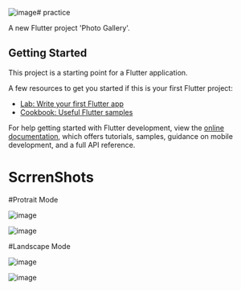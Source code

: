![image](https://github.com/Ashrafulalkh/Flutter_Assignment/assets/160164446/2aadb3f7-3e39-4993-8ec1-d12d33325c22)# practice

A new Flutter project 'Photo Gallery'.

## Getting Started

This project is a starting point for a Flutter application.

A few resources to get you started if this is your first Flutter project:

- [Lab: Write your first Flutter app](https://docs.flutter.dev/get-started/codelab)
- [Cookbook: Useful Flutter samples](https://docs.flutter.dev/cookbook)

For help getting started with Flutter development, view the
[online documentation](https://docs.flutter.dev/), which offers tutorials,
samples, guidance on mobile development, and a full API reference.


# ScrrenShots

#Protrait Mode

![image](https://github.com/Ashrafulalkh/Flutter_Assignment/assets/160164446/8bd20e56-c97b-4f58-804d-e156a2f40ac1)

![image](https://github.com/Ashrafulalkh/Flutter_Assignment/assets/160164446/f6e99914-06c0-4c9c-a4a4-883c2ddbe19f)

#Landscape Mode

![image](https://github.com/Ashrafulalkh/Flutter_Assignment/assets/160164446/d370aaa2-c6a7-4465-b664-0386c8a22d1b)

![image](https://github.com/Ashrafulalkh/Flutter_Assignment/assets/160164446/54b5cea3-f36f-4766-9d3d-7b2501b0e17d)




